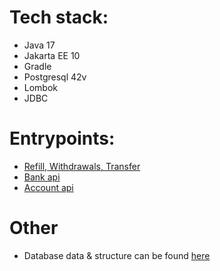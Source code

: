# Tech stack:

- Java 17
- Jakarta EE 10
- Gradle
- Postgresql 42v
- Lombok
- JDBC

# Entrypoints:

- [Refill, Withdrawals, Transfer](src%2Fmain%2Fresources%2Fhttp%2Fbank-operations.http)
- [Bank api](src%2Fmain%2Fresources%2Fhttp%2Fbank-api.http)
- [Account api](src%2Fmain%2Fresources%2Fhttp%2Faccount-api.http)

# Other

- Database data & structure can be found [here](database)
